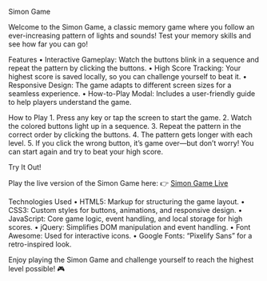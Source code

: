 Simon Game

Welcome to the Simon Game, a classic memory game where you follow an ever-increasing pattern of lights and sounds! Test your memory skills and see how far you can go!

Features
	•	Interactive Gameplay: Watch the buttons blink in a sequence and repeat the pattern by clicking the buttons.
	•	High Score Tracking: Your highest score is saved locally, so you can challenge yourself to beat it.
	•	Responsive Design: The game adapts to different screen sizes for a seamless experience.
	•	How-to-Play Modal: Includes a user-friendly guide to help players understand the game.

How to Play
	1.	Press any key or tap the screen to start the game.
	2.	Watch the colored buttons light up in a sequence.
	3.	Repeat the pattern in the correct order by clicking the buttons.
	4.	The pattern gets longer with each level.
	5.	If you click the wrong button, it’s game over—but don’t worry! You can start again and try to beat your high score.

Try It Out!

Play the live version of the Simon Game here:
👉 [Simon Game Live](https://hamish404.github.io/Simon-Game-App/)

Technologies Used
	•	HTML5: Markup for structuring the game layout.
	•	CSS3: Custom styles for buttons, animations, and responsive design.
	•	JavaScript: Core game logic, event handling, and local storage for high scores.
	•	jQuery: Simplifies DOM manipulation and event handling.
	•	Font Awesome: Used for interactive icons.
	•	Google Fonts: “Pixelify Sans” for a retro-inspired look.


Enjoy playing the Simon Game and challenge yourself to reach the highest level possible! 🎮
